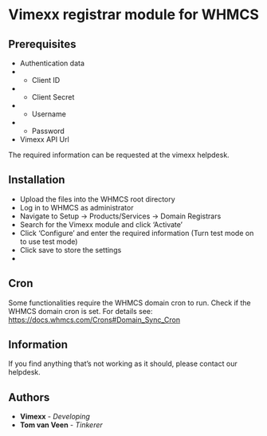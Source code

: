 # Vimexx registrar module for WHMCS

## Prerequisites

* Authentication data
* * Client ID
* * Client Secret
* * Username
* * Password
* Vimexx API Url

The required information can be requested at the vimexx helpdesk.

## Installation

* Upload the files into the WHMCS root directory
* Log in to WHMCS as administrator
* Navigate to Setup -> Products/Services -> Domain Registrars
* Search for the Vimexx module and click ‘Activate’
* Click ‘Configure’ and enter the required information (Turn test mode on to use test mode)
* Click save to store the settings
* 

## Cron
Some functionalities require the WHMCS domain cron to run. Check if the WHMCS domain cron is set.
For details see: https://docs.whmcs.com/Crons#Domain_Sync_Cron

## Information
If you find anything that’s not working as it should, please contact our helpdesk.

## Authors

* **Vimexx** - *Developing*
* **Tom van Veen** - *Tinkerer*